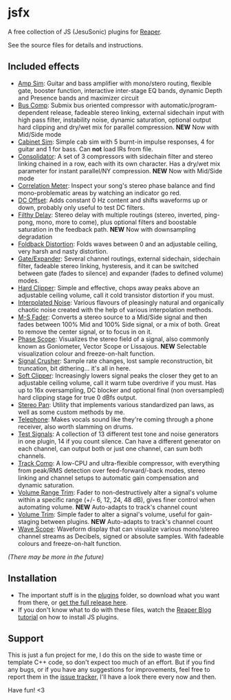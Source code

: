 # jsfx
A free collection of JS (JesuSonic) plugins for [Reaper](https://www.reaper.fm/).

See the source files for details and instructions.

## Included effects
- [Amp Sim](https://github.com/chkhld/jsfx/blob/master/plugins/amp_sim.jsfx): Guitar and bass amplifier with mono/stero routing, flexible gate, booster function, interactive inter-stage EQ bands, dynamic Depth and Presence bands and maximizer circuit
- [Bus Comp](https://github.com/chkhld/jsfx/blob/master/plugins/bus_comp.jsfx): Submix bus oriented compressor with automatic/program-dependent release, fadeable stereo linking, external sidechain input with high pass filter, instability noise, dynamic saturation, optional output hard clipping and dry/wet mix for parallel compression. **NEW** Now with Mid/Side mode
- [Cabinet Sim](https://github.com/chkhld/jsfx/blob/master/plugins/cabinet_sim.jsfx): Simple cab sim with 5 burnt-in impulse responses, 4 for guitar and 1 for bass. Can **not** load IRs from file.
- [Consolidator](https://github.com/chkhld/jsfx/blob/master/plugins/consolidator.jsfx): A set of 3 compressors with sidechain filter and stereo linking chained in a row, each with its own character. Has a dry/wet mix parameter for instant parallel/NY compression. **NEW** Now with Mid/Side mode
- [Correlation Meter](https://github.com/chkhld/jsfx/blob/master/plugins/correlation_meter.jsfx): Inspect your song's stereo phase balance and find mono-problematic areas by watching an indicator go red.
- [DC Offset](https://github.com/chkhld/jsfx/blob/master/plugins/dc_offset.jsfx): Adds constant 0 Hz content and shifts waveforms up or down, probably only useful to test DC filters.
- [Filthy Delay](https://github.com/chkhld/jsfx/blob/master/plugins/filthy_delay.jsfx): Stereo delay with multiple routings (stereo, inverted, ping-pong, mono, more to come), plus optional filters and boostable saturation in the feedback path. **NEW** Now with downsampling degradation
- [Foldback Distortion](https://github.com/chkhld/jsfx/blob/master/plugins/foldback_distortion.jsfx): Folds waves between 0 and an adjustable ceiling, very harsh and nasty distortion.
- [Gate/Expander](https://github.com/chkhld/jsfx/blob/master/plugins/gate_expander.jsfx): Several channel routings, external sidechain, sidechain filter, fadeable stereo linking, hysteresis, and it can be switched between gate (fades to silence) and expander (fades to defined volume) modes.
- [Hard Clipper](https://github.com/chkhld/jsfx/blob/master/plugins/hard_clipper.jsfx): Simple and effective, chops away peaks above an adjustable ceiling volume, call it cold transistor distortion if you must.
- [Interpolated Noise](https://github.com/chkhld/jsfx/blob/master/plugins/interpolated_noise.jsfx): Various flavours of pleasingly natural and organically chaotic noise created with the help of various interpolation methods.
- [M-S Fader](https://github.com/chkhld/jsfx/blob/master/plugins/m-s_fader.jsfx): Converts a stereo source to a Mid/Side signal and then fades between 100% Mid and 100% Side signal, or a mix of both. Great to remove the center signal, or to focus in on it.
- [Phase Scope](https://github.com/chkhld/jsfx/blob/master/plugins/phase_scope.jsfx): Visualizes the stereo field of a signal, also commonly known as Goniometer, Vector Scope or Lissajous. **NEW** Selectable visualization colour and freeze-on-halt function.
- [Signal Crusher](https://github.com/chkhld/jsfx/blob/master/plugins/signal_crusher.jsfx): Sample rate changes, lost sample reconstruction, bit truncation, bit dithering... it's all in here.
- [Soft Clipper](https://github.com/chkhld/jsfx/blob/master/plugins/soft_clipper.jsfx): Increasingly lowers signal peaks the closer they get to an adjustable ceiling volume, call it warm tube overdrive if you must. Has up to 16x oversampling, DC blocker and optional final (non oversampled) hard clipping stage for true 0 dBfs output.
- [Stereo Pan](https://github.com/chkhld/jsfx/blob/master/plugins/stereo_pan.jsfx): Utility that implements various standardized pan laws, as well as some custom methods by me.
- [Telephone](https://github.com/chkhld/jsfx/blob/master/plugins/telephone.jsfx): Makes vocals sound like they're coming through a phone receiver, also worth slamming on drums.
- [Test Signals](https://github.com/chkhld/jsfx/blob/master/plugins/test_signals.jsfx): A collection of 13 different test tone and noise generators in one plugin, 14 if you count silence. Can have a different generator on each channel, can output both or just one channel, can sum both channels.
- [Track Comp](https://github.com/chkhld/jsfx/blob/master/plugins/track_comp.jsfx): A low-CPU and ultra-flexible compressor, with everything from peak/RMS detection over feed-forward/-back modes, stereo linking and channel setups to automatic gain compensation and dynamic saturation.
- [Volume Range Trim](https://github.com/chkhld/jsfx/blob/master/plugins/volume_range_trim.jsfx): Fader to non-destructively alter a signal's volume within a specific range (+/- 6, 12, 24, 48 dB), gives finer control when automating volume. **NEW** Auto-adapts to track's channel count
- [Volume Trim](https://github.com/chkhld/jsfx/blob/master/plugins/volume_trim.jsfx): Simple fader to alter a signal's volume, useful for gain-staging between plugins. **NEW** Auto-adapts to track's channel count
- [Wave Scope](https://github.com/chkhld/jsfx/blob/master/plugins/wave_scope.jsfx): Waveform display that can visualize various mono/stereo channel streams as Decibels, signed or absolute samples. With fadeable colours and freeze-on-halt function.

_(There may be more in the future)_

## Installation
- The important stuff is in the [plugins](https://github.com/chkhld/jsfx/blob/master/plugins/) folder, so download what you want from there, or [get the full release here](https://github.com/chkhld/jsfx/releases/).
- If you don't know what to do with these files, watch the [Reaper Blog tutorial](https://reaperblog.net/2015/06/quick-tip-how-to-install-js-plugins/) on how to install JS plugins.

## Support
This is just a fun project for me, I do this on the side to waste time or template C++ code, so don't expect too much of an effort. But if you find any bugs, or if you have any suggestions for improvements, feel free to report them in the [issue tracker](https://github.com/chkhld/jsfx/issues), I'll have a look there every now and then.

Have fun! <3
